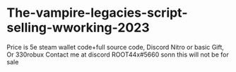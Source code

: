 # The-vampire-legacies-script-selling-wworking-2023
Price is 5e steam wallet code+full source code, Discord Nitro or basic Gift, Or 330robux  Contact me at discord ROOT44x#5660
sonn this will not be for sale
